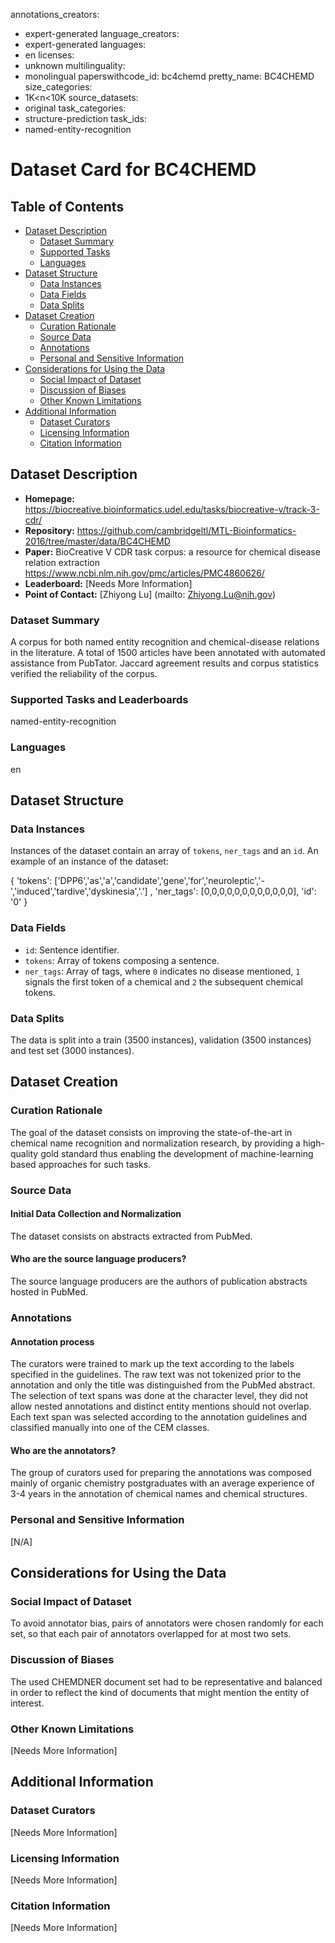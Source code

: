 annotations_creators:
- expert-generated
language_creators:
- expert-generated
languages:
- en
licenses:
- unknown
multilinguality:
- monolingual
paperswithcode_id: bc4chemd
pretty_name: BC4CHEMD
size_categories:
- 1K<n<10K
source_datasets:
- original
task_categories:
- structure-prediction
task_ids:
- named-entity-recognition

# Dataset Card for BC4CHEMD

## Table of Contents
- [Dataset Description](#dataset-description)
  - [Dataset Summary](#dataset-summary)
  - [Supported Tasks](#supported-tasks-and-leaderboards)
  - [Languages](#languages)
- [Dataset Structure](#dataset-structure)
  - [Data Instances](#data-instances)
  - [Data Fields](#data-instances)
  - [Data Splits](#data-instances)
- [Dataset Creation](#dataset-creation)
  - [Curation Rationale](#curation-rationale)
  - [Source Data](#source-data)
  - [Annotations](#annotations)
  - [Personal and Sensitive Information](#personal-and-sensitive-information)
- [Considerations for Using the Data](#considerations-for-using-the-data)
  - [Social Impact of Dataset](#social-impact-of-dataset)
  - [Discussion of Biases](#discussion-of-biases)
  - [Other Known Limitations](#other-known-limitations)
- [Additional Information](#additional-information)
  - [Dataset Curators](#dataset-curators)
  - [Licensing Information](#licensing-information)
  - [Citation Information](#citation-information)

## Dataset Description

- **Homepage:** 
https://biocreative.bioinformatics.udel.edu/tasks/biocreative-v/track-3-cdr/
- **Repository:** https://github.com/cambridgeltl/MTL-Bioinformatics-2016/tree/master/data/BC4CHEMD
- **Paper:** BioCreative V CDR task corpus: a resource for chemical disease relation extraction
https://www.ncbi.nlm.nih.gov/pmc/articles/PMC4860626/
- **Leaderboard:** [Needs More Information]
- **Point of Contact:**  [Zhiyong Lu] (mailto: Zhiyong.Lu@nih.gov)

### Dataset Summary

A corpus for both named entity recognition and chemical-disease relations in the literature. A total of 1500 articles have been annotated with automated assistance from PubTator. Jaccard agreement results and corpus statistics verified the reliability of the corpus. 

### Supported Tasks and Leaderboards

named-entity-recognition

### Languages

en

## Dataset Structure

### Data Instances


Instances of the dataset contain an array of `tokens`, `ner_tags` and an `id`. An example of an instance of the dataset:

{
  'tokens': ['DPP6','as','a','candidate','gene','for','neuroleptic','-','induced','tardive','dyskinesia','.']
, 'ner_tags': [0,0,0,0,0,0,0,0,0,0,0,0],
  'id': '0'
  }

### Data Fields


- `id`: Sentence identifier.  
- `tokens`: Array of tokens composing a sentence.  
- `ner_tags`: Array of tags, where `0` indicates no disease mentioned, `1` signals the first token of a chemical and `2` the subsequent chemical tokens.  

### Data Splits


The data is split into a train (3500 instances), validation (3500 instances) and test set (3000 instances).

## Dataset Creation

### Curation Rationale

 The goal of the dataset consists on improving the state-of-the-art in chemical name recognition and normalization research, by providing a high-quality gold standard thus enabling the development of machine-learning based approaches for such tasks.

### Source Data

#### Initial Data Collection and Normalization


The dataset consists on abstracts extracted from PubMed.

#### Who are the source language producers?


The source language producers are the authors of publication abstracts hosted in PubMed.

### Annotations

#### Annotation process

The curators were trained to mark up the text according to the labels specified in the guidelines. The raw text was not tokenized prior to the annotation and only the title was distinguished from the PubMed abstract. The selection of text spans was done at the character level, they did not allow nested annotations and distinct entity mentions should not overlap. Each text span was selected according to the annotation guidelines and classified manually into one of the CEM classes.

#### Who are the annotators?

The group of curators used for preparing the annotations was composed mainly of organic chemistry postgraduates with an average experience of 3-4 years in the annotation of chemical names and chemical structures.

### Personal and Sensitive Information

[N/A]

## Considerations for Using the Data

### Social Impact of Dataset

To avoid annotator bias, pairs of annotators were chosen randomly for each set, so that each pair of annotators overlapped for at most two sets.

### Discussion of Biases

The used CHEMDNER document set had to be representative and balanced in order to reflect the kind of documents that might mention the entity of interest.

### Other Known Limitations

[Needs More Information]

## Additional Information

### Dataset Curators

[Needs More Information]

### Licensing Information

[Needs More Information]

### Citation Information

[Needs More Information]